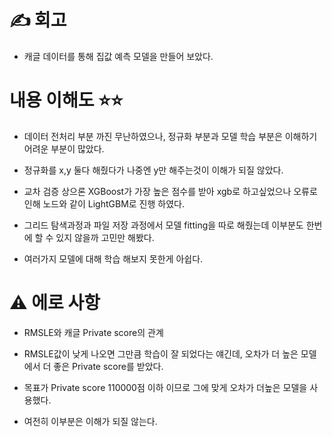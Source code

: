 # ✍ 회고 

- 캐글 데이터를 통해 집값 예측 모델을 만들어 보았다.

# 내용 이해도 ⭐⭐

- 데이터 전처리 부분 까진 무난하였으나, 정규화 부분과 모델 학습 부분은 이해하기 어려운 부분이 많았다. 

- 정규화를 x,y 둘다 해줬다가 나중엔 y만 해주는것이 이해가 되질 않았다.

- 교차 검증 상으론 XGBoost가 가장 높은 점수를 받아 xgb로 하고싶었으나 오류로 인해 노드와 같이 LightGBM로 진행 하였다.

- 그리드 탐색과정과 파일 저장 과정에서 모델 fitting을 따로 해줬는데 이부분도 한번에 할 수 있지 않을까 고민만 해봤다.

- 여러가지 모델에 대해 학습 해보지 못한게 아쉽다.


# ⚠ 에로 사항

- RMSLE와 캐글 Private score의 관계

- RMSLE값이 낮게 나오면 그만큼 학습이 잘 되었다는 얘긴데, 오차가 더 높은 모델에서 더 좋은 Private score를 받았다. 

- 목표가 Private score 110000점 이하 이므로 그에 맞게 오차가 더높은 모델을 사용했다.

- 여전히 이부분은 이해가 되질 않는다.
        